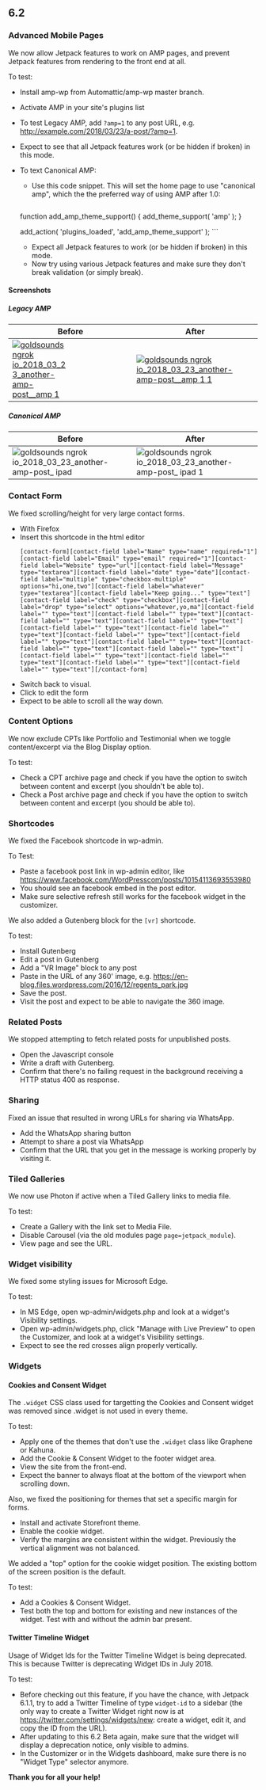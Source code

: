 ## 6.2

### Advanced Mobile Pages

We now allow Jetpack features to work on AMP pages, and prevent Jetpack features from rendering to the front end at all.

To test:

* Install amp-wp from Automattic/amp-wp master branch.
* Activate AMP in your site's plugins list
* To test Legacy AMP, add `?amp=1` to any post URL, e.g. http://example.com/2018/03/23/a-post/?amp=1.
* Expect to see that all Jetpack features work (or be hidden if broken) in this mode.
* To text Canonical AMP:
    * Use this code snippet. This will set the home page to use "canonical amp", which the the preferred way of using AMP after 1.0:
        ```
	function add_amp_theme_support() {
	    add_theme_support( 'amp' );
	}

	add_action( 'plugins_loaded', 'add_amp_theme_support' );
        ```
    * Expect all Jetpack features to work (or be hidden if broken) in this mode.
    * Now try using various Jetpack features and make sure they don't break validation (or simply break).
 

#### Screenshots

##### Legacy AMP

| Before  | After |
| ------------- | ------------- |
| <a target="_blank" href="https://user-images.githubusercontent.com/51896/40072400-91c49dc4-5828-11e8-91ad-38da1d92aca0.png"><img src="https://user-images.githubusercontent.com/51896/40072400-91c49dc4-5828-11e8-91ad-38da1d92aca0.png" alt="goldsounds ngrok io_2018_03_23_another-amp-post__amp 1" style="max-width:50%;"></a>  | <a target="_blank" href="https://user-images.githubusercontent.com/51896/40072460-c97f89f4-5828-11e8-9817-2b92a2b8bb65.png"><img src="https://user-images.githubusercontent.com/51896/40072460-c97f89f4-5828-11e8-9817-2b92a2b8bb65.png" alt="goldsounds ngrok io_2018_03_23_another-amp-post__amp 1 1" style="max-width:100%;"></a>  |

##### Canonical AMP

| Before  | After |
| ------------- | ------------- |
| ![goldsounds ngrok io_2018_03_23_another-amp-post_ ipad](https://user-images.githubusercontent.com/51896/40073029-8be896f6-582a-11e8-81e5-9cbb6f9c8435.png) | ![goldsounds ngrok io_2018_03_23_another-amp-post_ ipad 1](https://user-images.githubusercontent.com/51896/40073045-986d9a34-582a-11e8-9213-2b5a8e4481bc.png) |

### Contact Form

We fixed scrolling/height for very large contact forms.

* With Firefox
* Insert this shortcode in the html editor
    ```
    [contact-form][contact-field label="Name" type="name" required="1"][contact-field label="Email" type="email" required="1"][contact-field label="Website" type="url"][contact-field label="Message" type="textarea"][contact-field label="date" type="date"][contact-field label="multiple" type="checkbox-multiple" options="hi,one,two"][contact-field label="whatever" type="textarea"][contact-field label="Keep going..." type="text"][contact-field label="check" type="checkbox"][contact-field label="drop" type="select" options="whatever,yo,ma"][contact-field label="" type="text"][contact-field label="" type="text"][contact-field label="" type="text"][contact-field label="" type="text"][contact-field label="" type="text"][contact-field label="" type="text"][contact-field label="" type="text"][contact-field label="" type="text"][contact-field label="" type="text"][contact-field label="" type="text"][contact-field label="" type="text"][contact-field label="" type="text"][contact-field label="" type="text"][contact-field label="" type="text"][contact-field label="" type="text"][/contact-form]
    ```
* Switch back to visual.
* Click to edit the form
* Expect to be able to scroll all the way down.


### Content Options

We now exclude CPTs like Portfolio and Testimonial when we toggle content/excerpt via the Blog Display option.

To test:

* Check a CPT archive page and check if you have the option to switch between content and excerpt (you shouldn't be able to).
* Check a Post archive page and check if you have the option to switch between content and excerpt (you should be able to).

### Shortcodes

We fixed the Facebook shortcode in wp-admin.

To Test:

* Paste a facebook post link in wp-admin editor, like https://www.facebook.com/WordPresscom/posts/10154113693553980
* You should see an facebook embed in the post editor.
* Make sure selective refresh still works for the facebook widget in the customizer.

We also added a Gutenberg block for the `[vr]` shortcode.

To test:

* Install Gutenberg
* Edit a post in Gutenberg
* Add a "VR Image" block to any post
* Paste in the URL of any 360' image, e.g. https://en-blog.files.wordpress.com/2016/12/regents_park.jpg
* Save the post.
* Visit the post and expect to be able to navigate the 360 image.

### Related Posts

We stopped attempting to fetch related posts for unpublished posts.

* Open the Javascript console
* Write a draft with Gutenberg. 
* Confirm that there's no failing request in the background receiving a HTTP status 400 as response.

### Sharing

Fixed an issue that resulted in wrong URLs for sharing via WhatsApp.

* Add the WhatsApp sharing button
* Attempt to share a post via WhatsApp
* Confirm that the URL that you get in the message is working properly by visiting it.

### Tiled Galleries

We now use Photon if active when a Tiled Gallery links to media file.

To test:

* Create a Gallery with the link set to Media File.
* Disable Carousel (via the old modules page `page=jetpack_module`).
* View page and see the URL.

### Widget visibility

We fixed some styling issues for Microsoft Edge.

To test:

* In MS Edge, open wp-admin/widgets.php and look at a widget's Visibility settings.
* Open wp-admin/widgets.php, click "Manage with Live Preview" to open the Customizer, and look at a widget's Visibility settings.
* Expect to see the red crosses align properly vertically.

### Widgets

#### Cookies and Consent Widget

The `.widget` CSS class used for targetting the Cookies and Consent widget was removed since .widget is not used in every theme.

To test:

* Apply one of the themes that don't use the `.widget` class like Graphene or Kahuna.
* Add the Cookie & Consent Widget to the footer widget area.
* View the site from the front-end. 
* Expect the banner to always float at the bottom of the viewport when scrolling down.

Also, we fixed the positioning for themes that set a specific margin for forms.

* Install and activate Storefront theme.
* Enable the cookie widget.
* Verify the margins are consistent within the widget. Previously the vertical alignment was not balanced.

We added a "top" option for the cookie widget position. The existing bottom of the screen position is the default.

To test:

* Add a Cookies & Consent Widget.
* Test both the top and bottom for existing and new instances of the widget. Test with and without the admin bar present.

#### Twitter Timeline Widget

Usage of Widget Ids for the Twitter Timeline Widget is being deprecated. This is because Twitter is deprecating Widget IDs in July 2018.

To test: 

* Before checking out this feature, if you have the chance, with Jetpack 6.1.1, try to add a Twitter Timeline of type `widget-id` to a sidebar (the only way to create a Twitter Widget right now is at https://twitter.com/settings/widgets/new: create a widget, edit it, and copy the ID from the URL).
* After updating to this 6.2 Beta again, make sure that the widget will display a deprecation notice, only visible to admins.
* In the Customizer or in the Widgets dashboard, make sure there is no "Widget Type" selector anymore.
 

**Thank you for all your help!**


